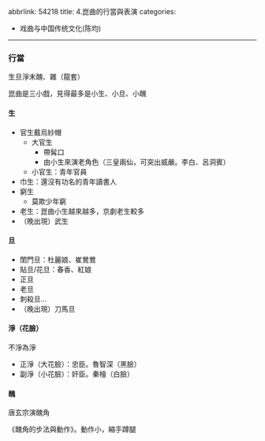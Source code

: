 abbrlink: 54218
title: 4.崑曲的行當與表演
categories:
  - 戏曲与中国传统文化(陈均)
---
### 行當

生旦淨末醜、雜（龍套）

崑曲是三小戲，見得最多是小生、小旦、小醜

#### 生

- 官生戴烏紗帽
	- 大官生
		- 帶髯口
		- 由小生來演老角色（三皇兩仙，可突出威嚴。李白、呂洞賓）
	- 小官生：青年官員
- 巾生：還沒有功名的青年讀書人
- 窮生
	- 莫欺少年窮
- 老生：崑曲小生越來越多，京劇老生較多
- （晚出現）武生

#### 旦

- 閨門旦：杜麗娘、崔鶯鶯
- 貼旦/花旦：春香、紅娘
- 正旦
- 老旦
- 刺殺旦...
- （晚出現）刀馬旦

#### 淨（花臉）

不淨為淨

- 正淨（大花臉）：忠臣。魯智深（黑臉）
- 副淨（小花臉）：奸臣。秦檜（白臉）

#### 醜

唐玄宗演醜角

《醜角的步法與動作》。動作小，縮手蹲腿




